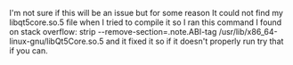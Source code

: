 I'm not sure if this will be an issue but for some reason It could not find my libqt5core.so.5 file when I tried to compile it so I ran this command I found on stack overflow: strip --remove-section=.note.ABI-tag /usr/lib/x86_64-linux-gnu/libQt5Core.so.5 and it fixed it so if it doesn't properly run try that if you can.
